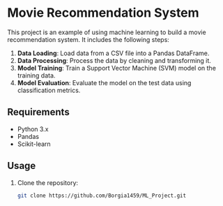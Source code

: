 # Movie Recommendation System

This project is an example of using machine learning to build a movie recommendation system. It includes the following steps:

1. **Data Loading**: Load data from a CSV file into a Pandas DataFrame.
2. **Data Processing**: Process the data by cleaning and transforming it.
3. **Model Training**: Train a Support Vector Machine (SVM) model on the training data.
4. **Model Evaluation**: Evaluate the model on the test data using classification metrics.

## Requirements

- Python 3.x
- Pandas
- Scikit-learn

## Usage

1. Clone the repository:
   ```sh
   git clone https://github.com/Borgia1459/ML_Project.git
